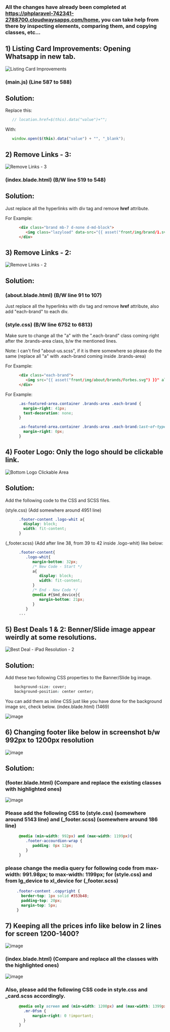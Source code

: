 ### All the changes have already been completed at https://phplaravel-742341-2788700.cloudwaysapps.com/home, you can take help from there by inspecting elements, comparing them, and  copying classes, etc...

## 1) Listing Card Improvements: Opening Whatsapp in new tab.

![Listing Card Improvements](https://user-images.githubusercontent.com/64412852/182070614-b0065243-c2ea-496f-b755-1266cc5cbf88.png)


### (main.js) (Line 587 to 588)


## Solution: 


Replace this:

```js
   // location.href=$(this).data("value")+"";
```

With:

```js
   window.open($(this).data("value") + "", "_blank");
```

## 2) Remove Links - 3: 

![Remove Links - 3](https://user-images.githubusercontent.com/64412852/182071112-9ef1de55-29f4-498f-aea0-303190a2d78f.png)

### (index.blade.html) (B/W line 519 to 548)

## Solution: 

Just replace all the hyperlinks with div tag and remove <b>href</b> attribute.

For Example:

```html
      <div class="brand mb-7 d-none d-md-block">
         <img class="lazyload" data-src="{{ asset("front/img/brand/1.svg") }}" alt="">
      </div>
```

## 3) Remove Links - 2: 

![Remove Links - 2](https://user-images.githubusercontent.com/64412852/182073909-84a00b13-86a8-428e-80f6-23c33e7b7214.png)

## Solution: 

### (about.blade.html) (B/W line 91 to 107)
Just replace all the hyperlinks with div tag and remove <b>href</b> attribute, also add "each-brand" to each div. 
### (style.css) (B/W line 6752 to 6813)
Make sure to change all the "a" with the ".each-brand" class coming right after the .brands-area class, b/w the mentioned lines.

Note: I can't find "about-us.scss", if it is there somewhere so please do the same (replace all "a" with .each-brand coming inside .brands-area)
  
For Example:
```html
      <div class="each-brand">
         <img src="{{ asset("front/img/about/brands/Forbes.svg") }}" alt="" />
      </div>
```
For Example:


```css
      .as-featured-area.container .brands-area .each-brand {
        margin-right: 41px;
        text-decoration: none;
      }

      .as-featured-area.container .brands-area .each-brand:last-of-type {
        margin-right: 0px;
      }
```


## 4) Footer Logo: Only the logo should be clickable link.
![Bottom Logo Clickable Area](https://user-images.githubusercontent.com/64412852/182077675-8280e8d9-0418-4da0-b764-ff91d14e3315.png)

## Solution: 

Add the following code to the CSS and SCSS files.

(style.css) (Add somewhere around 4951 line)

```css
      .footer-content .logo-whit a{
        display: block;
        width: fit-content;
      }
```

(_footer.scss) (Add after line 38, from 39 to 42 inside .logo-whit) like below:

```css
      .footer-content{
         .logo-whit{
            margin-bottom: 32px;
            /* New Code - Start */
            a{
               display: block;
               width: fit-content;
            }
            /* End - New Code */
            @media #{$md_device}{
               margin-bottom: 21px; 
            }
         }
      ...
```

## 5) Best Deals 1 & 2: Benner/Slide image appear weirdly at some resolutions.
![Best Deal - iPad Resolution - 2](https://user-images.githubusercontent.com/64412852/182083408-9a972db2-217a-4300-98db-22e5533d9053.png)

## Solution: 

Add these two following CSS properties to the Banner/Slide bg image.

```css
    background-size: cover;
    background-position: center center;
```

You can add them as inline CSS just like you have done for the background image src, check below. 
(index.blade.html) (1469)

![image](https://user-images.githubusercontent.com/64412852/182085138-6bf285b9-9c21-4629-b795-f785ffbe933e.png)


## 6) Changing footer like below in screenshot b/w 992px to 1200px resolution
![image](https://user-images.githubusercontent.com/64412852/182098962-fd0a2926-cf27-4ee3-8262-7d93deb0e5e8.png)

## Solution: 

### (footer.blade.html) (Compare and replace the existing classes with highlighted ones)
![image](https://user-images.githubusercontent.com/64412852/182100631-acba7857-07e8-4edb-812a-414e7378a9a5.png)

### Please add the following CSS to (style.css) (somewhere around 5143 line) and (_footer.scss) (somewhere around 186 line) 
```css
      @media (min-width: 992px) and (max-width: 1199px){
         .footer-accourdion-wrap {
            padding: 0px 12px;
         }
      }
```
### please change the media query for following code from max-width: 991.98px; to max-width: 1199px; for (style.css) and from lg_device to xl_device for (_footer.scss)

```css
     .footer-content .copyright {
       border-top: 1px solid #353b48;
       padding-top: 20px;
       margin-top: 5px;
     }
``` 


## 7) Keeping all the prices info like below in 2 lines for screen 1200-1400?
![image](https://user-images.githubusercontent.com/64412852/182103607-1274a6f9-2b4f-41b2-b144-8807e5fafd09.png)

### (index.blade.html) (Compare and replace all the classes with the highlighted ones)
![image](https://user-images.githubusercontent.com/64412852/182110280-370478d5-c8f7-4982-8bdb-b40458c1bec8.png)

### Also, please add the following CSS code in style.css and _card.scss accordingly.

```css
      @media only screen and (min-width: 1200px) and (max-width: 1399px){
        .mr-0fsm {
            margin-right: 0 !important;
        }
      }
``` 





